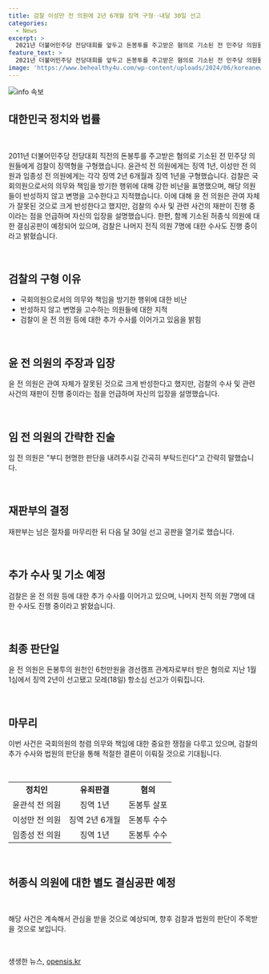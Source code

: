 ```yaml
---
title: 검찰 이성만 전 의원에 2년 6개월 징역 구형‥내달 30일 선고
categories:
  - News
excerpt: >
  2021년 더불어민주당 전당대회를 앞두고 돈봉투를 주고받은 혐의로 기소된 전 민주당 의원들에 대한 재판에서 검찰은 윤관석 전 의원에게 징역 1년, 이성만 전 의원에게는 징역 2년 6개월, 임종성 전 의원에게는 징역 1년을 구형했습니다. 검찰은 의원들이 청렴 의무를 방기한 행위를 통해 선출에 영향을 미쳤다며 구형 이유를 밝혔습니다. 윤 전 의원은 혐의를 부인하고, 관련된 사건과 검찰 수사가 진행 중이라고 설명했습니다. 재판부는 다음 달 30일 선고 공판을 열 예정이며, 검찰은 이 외에도 다른 의원들에 대한 수사를 이어가고 있습니다.
feature_text: >
  2021년 더불어민주당 전당대회를 앞두고 돈봉투를 주고받은 혐의로 기소된 전 민주당 의원들에 대한 재판에서 검찰은 윤관석 전 의원에게 징역 1년, 이성만 전 의원에게는 징역 2년 6개월, 임종성 전 의원에게는 징역 1년을 구형했습니다. 검찰은 의원들이 청렴 의무를 방기한 행위를 통해 선출에 영향을 미쳤다며 구형 이유를 밝혔습니다. 윤 전 의원은 혐의를 부인하고, 관련된 사건과 검찰 수사가 진행 중이라고 설명했습니다. 재판부는 다음 달 30일 선고 공판을 열 예정이며, 검찰은 이 외에도 다른 의원들에 대한 수사를 이어가고 있습니다.
image: 'https://www.behealthy4u.com/wp-content/uploads/2024/06/koreanews.jpg'
---
```


<p><img src="https://www.behealthy4u.com/wp-content/uploads/2024/06/koreanews.jpg" alt="info 속보" /></p>

<h2 data-ke-size="size26">대한민국 정치와 법률</h2>

<p data-ke-size="size16">&nbsp;</p>

<p>2011년 더불어민주당 전당대회 직전의 돈봉투를 주고받은 혐의로 기소된 전 민주당 의원들에게 검찰이 징역형을 구형했습니다. 윤관석 전 의원에게는 징역 1년, 이성만 전 의원과 임종성 전 의원에게는 각각 징역 2년 6개월과 징역 1년을 구형했습니다. 검찰은 국회의원으로서의 의무와 책임을 방기한 행위에 대해 강한 비난을 표명했으며, 해당 의원들이 반성하지 않고 변명을 고수한다고 지적했습니다. 이에 대해 윤 전 의원은 관여 자체가 잘못된 것으로 크게 반성한다고 했지만, 검찰의 수사 및 관련 사건의 재판이 진행 중이라는 점을 언급하며 자신의 입장을 설명했습니다. 한편, 함께 기소된 허종식 의원에 대한 결심공판이 예정되어 있으며, 검찰은 나머지 전직 의원 7명에 대한 수사도 진행 중이라고 밝혔습니다.</p>

<p data-ke-size="size16">&nbsp;</p>

<h2 data-ke-size="size24">검찰의 구형 이유</h2>

<ul>
  <li>국회의원으로서의 의무와 책임을 방기한 행위에 대한 비난</li>
  <li>반성하지 않고 변명을 고수하는 의원들에 대한 지적</li>
  <li>검찰이 윤 전 의원 등에 대한 추가 수사를 이어가고 있음을 밝힘</li>
</ul>

<p data-ke-size="size16">&nbsp;</p>

<h2 data-ke-size="size24">윤 전 의원의 주장과 입장</h2>

<p>윤 전 의원은 관여 자체가 잘못된 것으로 크게 반성한다고 했지만, 검찰의 수사 및 관련 사건의 재판이 진행 중이라는 점을 언급하며 자신의 입장을 설명했습니다.</p>

<p data-ke-size="size16">&nbsp;</p>

<h2 data-ke-size="size24">임 전 의원의 간략한 진술</h2>

<p>임 전 의원은 "부디 현명한 판단을 내려주시길 간곡히 부탁드린다"고 간략히 말했습니다.</p>

<p data-ke-size="size16">&nbsp;</p>

<h2 data-ke-size="size24">재판부의 결정</h2>

<p>재판부는 남은 절차를 마무리한 뒤 다음 달 30일 선고 공판을 열기로 했습니다.</p>

<p data-ke-size="size16">&nbsp;</p>

<h2 data-ke-size="size24">추가 수사 및 기소 예정</h2>

<p>검찰은 윤 전 의원 등에 대한 추가 수사를 이어가고 있으며, 나머지 전직 의원 7명에 대한 수사도 진행 중이라고 밝혔습니다.</p>

<p data-ke-size="size16">&nbsp;</p>

<h2 data-ke-size="size24">최종 판단일</h2>

<p>윤 전 의원은 돈봉투의 원천인 6천만원을 경선캠프 관계자로부터 받은 혐의로 지난 1월 1심에서 징역 2년이 선고됐고 모레(18일) 항소심 선고가 이뤄집니다.</p>

<p data-ke-size="size16">&nbsp;</p>

<h2 data-ke-size="size24">마무리</h2>

<p>이번 사건은 국회의원의 청렴 의무와 책임에 대한 중요한 쟁점을 다루고 있으며, 검찰의 추가 수사와 법원의 판단을 통해 적절한 결론이 이뤄질 것으로 기대됩니다.</p>

<p data-ke-size="size16">&nbsp;</p>

<table>
  <tbody>
    <tr>
      <td style="text-align: center; height: 17px;"><b>정치인</b></td>
      <td style="text-align: center; height: 17px;"><b>유죄판결</b></td>
      <td style="text-align: center; height: 17px;"><b>혐의</b></td>
    </tr>
    <tr>
      <td style="text-align: center; height: 17px;">윤관석 전 의원</td>
      <td style="text-align: center; height: 17px;">징역 1년</td>
      <td style="text-align: center; height: 17px;">돈봉투 살포</td>
    </tr>
    <tr>
      <td style="text-align: center; height: 17px;">이성만 전 의원</td>
      <td style="text-align: center; height: 17px;">징역 2년 6개월</td>
      <td style="text-align: center; height: 17px;">돈봉투 수수</td>
    </tr>
    <tr>
      <td style="text-align: center; height: 17px;">임종성 전 의원</td>
      <td style="text-align: center; height: 17px;">징역 1년</td>
      <td style="text-align: center; height: 17px;">돈봉투 수수</td>
    </tr>
  </tbody>
</table>

<p data-ke-size="size16">&nbsp;</p>

<h2 data-ke-size="size26">허종식 의원에 대한 별도 결심공판 예정</h2>

<p data-ke-size="size16">&nbsp;</p>

<p>해당 사건은 계속해서 관심을 받을 것으로 예상되며, 향후 검찰과 법원의 판단이 주목받을 것으로 보입니다.</p>

<p data-ke-size="size16">&nbsp;</p>
생생한 뉴스, <a href="https://opensis.kr" rel="dofollow">opensis.kr</a>


